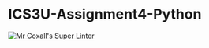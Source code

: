 # ICS3U-Assignment4-Python

[![Mr Coxall's Super Linter](https://github.com/Evgeny-Vovk/ICS3U-Assignment4-Python/workflows/Mr%20Coxall's%20Super%20Linter/badge.svg)](https://github.com/Evgeny-Vovk/ICS3U-Assignment4-Python/actions)
